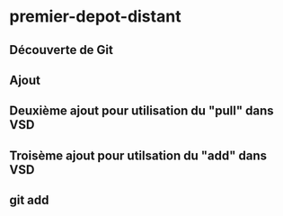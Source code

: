 # premier-depot-distant
## Découverte de Git
## Ajout
## Deuxième ajout pour utilisation du "pull" dans VSD
## Troisème ajout pour utilsation du "add" dans VSD
## git add